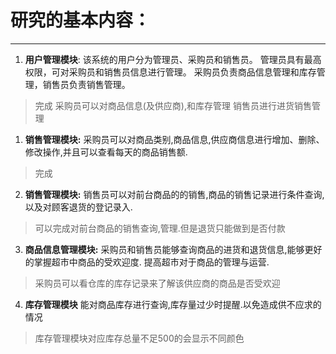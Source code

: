 # 研究的基本内容：

---



1. **用户管理模块**:
   该系统的用户分为管理员、采购员和销售员。
   管理员具有最高权限，可对采购员和销售员信息进行管理。
   采购员负责商品信息管理和库存管理，销售员负责销售管理。
>  完成
>  采购员可以对商品信息(及供应商),和库存管理
>  销售员进行进货销售管理

1. **销售管理模块:**
   采购员可以对商品类别,商品信息,供应商信息进行增加、删除、修改操作,并且可以查看每天的商品销售额.
   
> 完成
2. **销售管理模块:**
   销售员可以对前台商品的的销售,商品的销售记录进行条件查询,以及对顾客退货的登记录入.
   
> 可以完成对前台商品的销售查询,管理.但是退货只能做到是否付款
 
3. **商品信息管理模块:**
   采购员和销售员能够查询商品的进货和退货信息,能够更好的掌握超市中商品的受欢迎度.
   提高超市对于商品的管理与运营.
   
>  采购员可以看仓库的库存记录来了解该供应商的商品是否受欢迎

4. **库存管理模块**
   能对商品库存进行查询,库存量过少时提醒.以免造成供不应求的情况
   
>  库存管理模块对应库存总量不足500的会显示不同颜色




